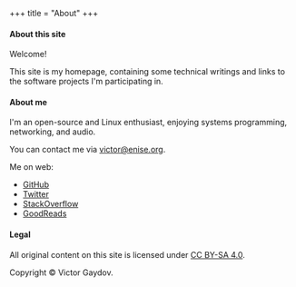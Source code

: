 +++
title = "About"
+++

#### About this site

Welcome!

This site is my homepage, containing some technical writings and links to the software projects I'm participating in.

#### About me

I'm an open-source and Linux enthusiast, enjoying systems programming, networking, and audio.

You can contact me via victor@enise.org.

Me on web:

* [GitHub](https://github.com/gavv)
* [Twitter](https://twitter.com/gavv42)
* [StackOverflow](https://stackoverflow.com/users/3169754/gavv)
* [GoodReads](https://www.goodreads.com/user/show/46643060-victor-gaydov)

#### Legal

All original content on this site is licensed under [CC BY-SA 4.0](https://creativecommons.org/licenses/by-sa/4.0/).

Copyright © Victor Gaydov.
